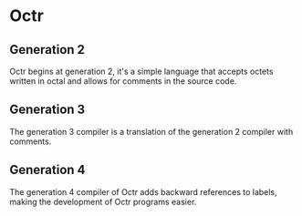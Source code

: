 # Octr

## Generation 2

Octr begins at generation 2, it's a simple language that accepts octets written in octal and allows for comments in the source code.

## Generation 3

The generation 3 compiler is a translation of the generation 2 compiler with comments.

## Generation 4

The generation 4 compiler of Octr adds backward references to labels, making the development of Octr programs easier.


